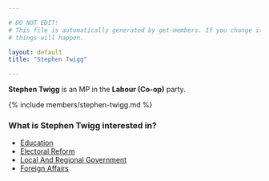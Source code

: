 ```yaml
---

# DO NOT EDIT!
# This file is automatically generated by get-members. If you change it, bad
# things will happen.

layout: default
title: "Stephen Twigg"

---
```


**Stephen Twigg** is an MP in the **Labour (Co-op)** party.

{% include members/stephen-twigg.md %}

### What is Stephen Twigg interested in?


* [Education](/interests/education.html)
* [Electoral Reform](/interests/electoral-reform.html)
* [Local And Regional Government](/interests/local-and-regional-government.html)
* [Foreign Affairs](/interests/foreign-affairs.html)
